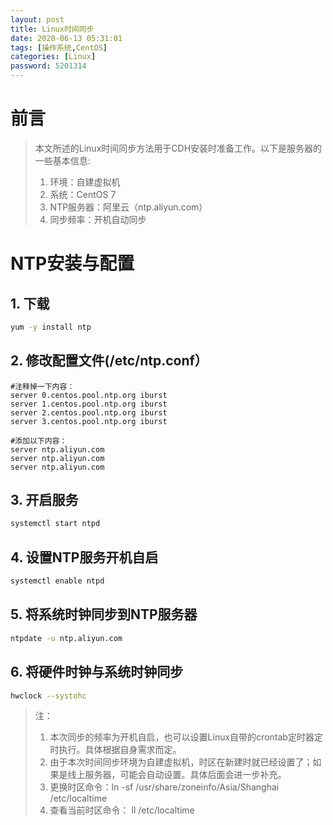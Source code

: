 ```yaml
---
layout: post
title: Linux时间同步
date: 2020-06-13 05:31:01
tags: [操作系统,CentOS]
categories: [Linux]
password: 5201314
---
```


# 前言

>本文所述的Linux时间同步方法用于CDH安装时准备工作。以下是服务器的一些基本信息:
>1. 环境：自建虚拟机
>2. 系统：CentOS 7
>3. NTP服务器：阿里云（ntp.aliyun.com）
>4. 同步频率：开机自动同步


# NTP安装与配置

## 1. 下载
```bash
yum -y install ntp
```

## 2. 修改配置文件(/etc/ntp.conf）

```properties
#注释掉一下内容：
server 0.centos.pool.ntp.org iburst
server 1.centos.pool.ntp.org iburst
server 2.centos.pool.ntp.org iburst
server 3.centos.pool.ntp.org iburst

#添加以下内容：
server ntp.aliyun.com
server ntp.aliyun.com
server ntp.aliyun.com
```

## 3. 开启服务

```bash
systemctl start ntpd
```

## 4. 设置NTP服务开机自启

```bash
systemctl enable ntpd
```

## 5. 将系统时钟同步到NTP服务器

```bash
ntpdate -u ntp.aliyun.com
```

## 6. 将硬件时钟与系统时钟同步

```bash
hwclock --systohc
```

>注：
>1. 本次同步的频率为开机自启，也可以设置Linux自带的crontab定时器定时执行。具体根据自身需求而定。
>2. 由于本次时间同步环境为自建虚拟机，时区在新建时就已经设置了；如果是线上服务器，可能会自动设置。具体后面会进一步补充。
>3. 更换时区命令：ln -sf /usr/share/zoneinfo/Asia/Shanghai /etc/localtime
>4. 查看当前时区命令： ll /etc/localtime